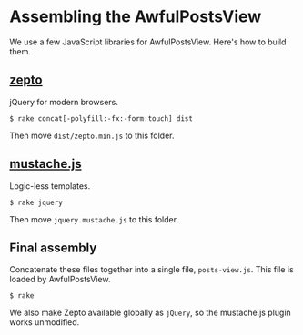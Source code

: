 # Assembling the AwfulPostsView

We use a few JavaScript libraries for AwfulPostsView. Here's how to build them.

## [zepto][]

jQuery for modern browsers.

`$ rake concat[-polyfill:-fx:-form:touch] dist`

Then move `dist/zepto.min.js` to this folder.

[zepto]: https://github.com/madrobby/zepto

## [mustache.js][]

Logic-less templates.

`$ rake jquery`

Then move `jquery.mustache.js` to this folder.

[mustache.js]: https://github.com/janl/mustache.js

## Final assembly

Concatenate these files together into a single file, `posts-view.js`. This file is loaded by AwfulPostsView.

`$ rake`

We also make Zepto available globally as `jQuery`, so the mustache.js plugin works unmodified.
